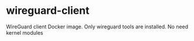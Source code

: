 # wireguard-client
WireGuard client Docker image. Only wireguard tools are installed. No need kernel modules
